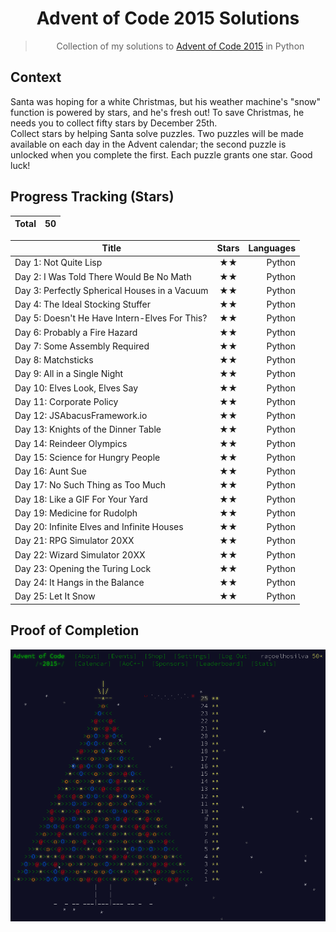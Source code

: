 <h1 align="center">
    Advent of Code 2015 Solutions
</h1>

><p align="center">
> Collection of my solutions to <a href="https://adventofcode.com/2015">Advent of Code 2015</a> in Python
></p>

## Context

Santa was hoping for a white Christmas, but his weather machine's "snow" function is powered by stars, and he's fresh out! To save Christmas, he needs you to collect fifty stars by December 25th.  
Collect stars by helping Santa solve puzzles. Two puzzles will be made available on each day in the Advent calendar; the second puzzle is unlocked when you complete the first. Each puzzle grants one star. Good luck!

## Progress Tracking (Stars)

| Total | 50 |
|:---:|:---:|

| Title | Stars | Languages |
| --- |:---:| ---:|
| Day 1: Not Quite Lisp | ★★ | Python | 
| Day 2: I Was Told There Would Be No Math | ★★ | Python | 
| Day 3: Perfectly Spherical Houses in a Vacuum | ★★ | Python | 
| Day 4: The Ideal Stocking Stuffer | ★★ | Python | 
| Day 5: Doesn't He Have Intern-Elves For This? | ★★ | Python | 
| Day 6: Probably a Fire Hazard | ★★ | Python | 
| Day 7: Some Assembly Required | ★★ | Python | 
| Day 8: Matchsticks | ★★ | Python | 
| Day 9: All in a Single Night | ★★ | Python | 
| Day 10: Elves Look, Elves Say | ★★ | Python | 
| Day 11: Corporate Policy | ★★ | Python | 
| Day 12: JSAbacusFramework.io | ★★ | Python | 
| Day 13: Knights of the Dinner Table | ★★ | Python | 
| Day 14: Reindeer Olympics | ★★ | Python | 
| Day 15: Science for Hungry People | ★★ | Python | 
| Day 16: Aunt Sue | ★★ | Python | 
| Day 17: No Such Thing as Too Much | ★★ | Python | 
| Day 18: Like a GIF For Your Yard | ★★ | Python | 
| Day 19: Medicine for Rudolph | ★★ | Python | 
| Day 20: Infinite Elves and Infinite Houses | ★★ | Python | 
| Day 21: RPG Simulator 20XX | ★★ | Python | 
| Day 22: Wizard Simulator 20XX | ★★ | Python | 
| Day 23: Opening the Turing Lock | ★★ | Python | 
| Day 24: It Hangs in the Balance | ★★ | Python | 
| Day 25: Let It Snow | ★★ | Python | 

## Proof of Completion

<img src="../imgs/2015_completed.png" alt="Image of the AoC 2015 challenge after completion">